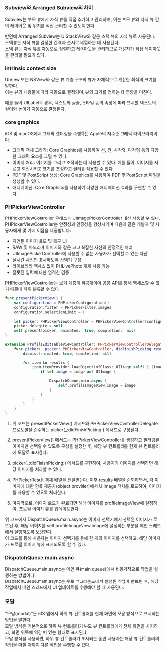 ### Subview와 Arranged Subview의 차이

Subview는 부모 뷰에서 자식 뷰를 직접 추가하고 관리하며, 이는 부모 뷰와 자식 뷰 간의
레이아웃 및 위치를 직접 관리할 수 있도록 한다.<br>

반면에 Arranged Subview는 UIStackView와 같은 스택 뷰의 자식 뷰로 사용된다.<br>
스택뷰는 자식 뷰를 일정한 간격과 순서로 배열하는 데 사용된다.<br>
스택 뷰는 자식 뷰를 자동으로 정렬하고 레이아웃을 관리하므로 개발자가 직접 레이아웃을 관리할
필요가 없다.<br>

### intrinsic context size
UIView 또는 NSView와 같은 뷰 계층 구조의 뷰가 자체적으로 계산한 최적의 크기를 말한다.<br>
이는 뷰의 내용물에 따라 자동으로 결정되며, 뷰의 크기를 정하는 데 영향을 미친다.<br>

예를 들어 UILabel의 경우, 텍스트와 글꼴, 스타일 등의 속성에 따라 표시할 텍스트의 길이와
높이가 자동으로 결정된다.<br>


### core graphics
iOS 및 macOS에서 그래픽 렌더링을 수행하는 Apple의 저수준 그래픽 라이브러리이다.<br>
- 그래픽 객체 그리기: Core Graphics를 사용하여 선, 원, 사각형, 다각형 등의 다양한 그래픽 요소를 그릴 수 있다.<br>
- 이미지 처리: 이미지를 그리고 조작하는 데 사용할 수 있다. 예를 들어, 이미지를 자르고 회전시키고 크기를 조정하고 필터를 적용할 수 있다.<br>
- PDF 및 PostScript 생성: Core Graphics를 사용하여 PDF 및 PostScript 파일을 생성할 수 있다.<br>
- 애니메이션: Core Graphics를 사용하여 다양한 애니메이션 효과를 구현할 수 있다.<br>

### PHPickerViewController
PHPickerViewController 클래스는 UIImagePickerController 대신 사용할 수 있다.<br>
PHPickerViewController는 안정성과 안정성을 향상시키며 다음과 같은 개발자 및 사용자에게 몇 가지 이점을 제공합니다:
- 지연된 이미지 로드 및 복구 UI
- RAW 및 파노라마 이미지와 같은 크고 복잡한 자산의 안정적인 처리
- UIImagePickerController에 사용할 수 없는 사용자가 선택할 수 있는 자산
- 실시간 사진만 표시하도록 선택기 구성
- 라이브러리 액세스 없이 PHLivePhoto 개체 사용 가능
- 잘못된 입력에 대한 엄격한 검증<br>

PHPickerViewController는 보기 계층이 비공개이며 공용 API를 통해 액세스할 수 없기 때문에 하위 분류할 수 없다.<br>
```swift
func presentPickerView() {
    var configuration = PHPickerConfiguration()
    configuration.filter = PHPickerFilter.images
    configuration.selectionLimit = 1
    
    let picker: PHPickerViewController = PHPickerViewController(configuration: configuration)
    picker.delegate = self
    self.present(picker, animated:  true, completion:  nil)
}

extension ProfileEditTableViewController: PHPickerViewControllerDelegate {
    func picker(_ picker: PHPickerViewController, didFinishPicking results: [PHPickerResult]) {
        dismiss(animated: true, completion: nil)
        
        for item in results {
            item.itemProvider.loadObject(ofClass: UIImage.self) { (image, error) in
                if let image = image as? UIImage {

                    DispatchQueue.main.async {
                        self.profileImageView.image = image
                    }
                }
            }
        }
    }
}
```
1. 위 코드는 presentPickerView() 메서드와 PHPickerViewControllerDelegate 프로토콜을 준수하는 picker(_:didFinishPicking:) 메서드로 구성된다.<br>

2. presentPickerView() 메서드는 PHPickerViewController를 생성하고 필터링된 이미지만 선택할 수 있도록 구성을 설정한 후, 해당 뷰 컨트롤러를 현재 뷰 컨트롤러에 모달로 표시한다.<br>

3. picker(_:didFinishPicking:) 메서드를 구현하여, 사용자가 이미지를 선택하면 해당 이미지를 처리할 수 있다.<br>

4. PHPickerResult 객체 배열을 전달받는다. 이후 results 배열을 순회하면서, 각 이미지에 대한 항목 제공자(object provider)에서 UIImage 객체를 로드하여, 이미지를 사용할 수 있도록 처리한다.<br>

5. 마지막으로, 이미지 로드가 완료되면 해당 이미지를 profileImageView에 설정하여, 프로필 이미지 뷰를 업데이트한다.<br>

위 코드에서 DispatchQueue.main.async는 이미지 선택기에서 선택된 이미지가 로드된 후, 해당 이미지를 self.profileImageView.image에 설정하는 부분을 메인 스레드에서 실행하도록 보장한다.<br>
이 코드를 통해 사용자는 이미지 선택기를 통해 한 개의 이미지를 선택하고, 해당 이미지가 프로필 이미지 뷰에 표시되도록 할 수 있다.<br>

### DispatchQueue.main.async
DispatchQueue.main.async는 메인 큐(main queue)에서 비동기적으로 작업을 실행하는 방법이다.<br>
DispatchQueue.main.async는 주로 백그라운드에서 실행된 작업이 완료된 후, 해당 작업에서 메인 스레드에서 UI 업데이트를 수행해야 할 때 사용된다.<br>
### 모달
"모달(modal)"은 iOS 앱에서 하위 뷰 컨트롤러를 현재 화면에 모달 방식으로 표시하는 방법을 말한다.<br>
모달 방식은 기본적으로 하위 뷰 컨트롤러가 부모 뷰 컨트롤러에게 전체 화면을 차지하고, 화면 위쪽에 약간 떠 있는 형태로 표시된다.<br>
모달 방식을 사용하면, 하위 뷰 컨트롤러가 표시되는 동안 사용자는 해당 뷰 컨트롤러의 작업을 마칠 때까지 다른 작업을 수행할 수 없다.<br>

